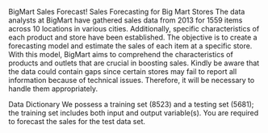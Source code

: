 BigMart Sales Forecast! Sales Forecasting for Big Mart Stores The data analysts at BigMart have gathered sales data from 2013 for 1559 items across 10 locations in various cities. Additionally, specific characteristics of each product and store have been established. The objective is to create a forecasting model and estimate the sales of each item at a specific store. With this model, BigMart aims to comprehend the characteristics of products and outlets that are crucial in boosting sales. Kindly be aware that the data could contain gaps since certain stores may fail to report all information because of technical issues. Therefore, it will be necessary to handle them appropriately. 

Data Dictionary We possess a training set (8523) and a testing set (5681); the training set includes both input and output variable(s). You are required to forecast the sales for the test data set. 

